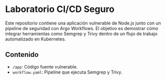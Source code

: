 # Laboratorio CI/CD Seguro

Este repositorio contiene una aplicación vulnerable de Node.js junto con un pipeline de seguridad con Argo Workflows. El objetivo es demostrar cómo integrar herramientas como Semgrep y Trivy dentro de un flujo de trabajo automatizado en Kubernetes.

## Contenido

- `/app`: Código fuente vulnerable.
- `workflow.yaml`: Pipeline que ejecuta Semgrep y Trivy.
